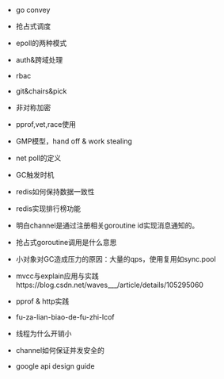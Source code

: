 - go convey
- 抢占式调度
- epoll的两种模式
- auth&跨域处理
- rbac
- git&chairs&pick
- 非对称加密
- pprof,vet,race使用
- GMP模型，hand off & work stealing
- net poll的定义
- GC触发时机
- redis如何保持数据一致性
- redis实现排行榜功能
- 明白channel是通过注册相关goroutine id实现消息通知的。
- 抢占式goroutine调用是什么意思
- 小对象对GC造成压力的原因：大量的qps，使用复用如sync.pool
- mvcc与explain应用与实践https://blog.csdn.net/waves___/article/details/105295060
- pprof & http实践


- fu-za-lian-biao-de-fu-zhi-lcof
- 线程为什么开销小
- channel如何保证并发安全的
- google api design guide



